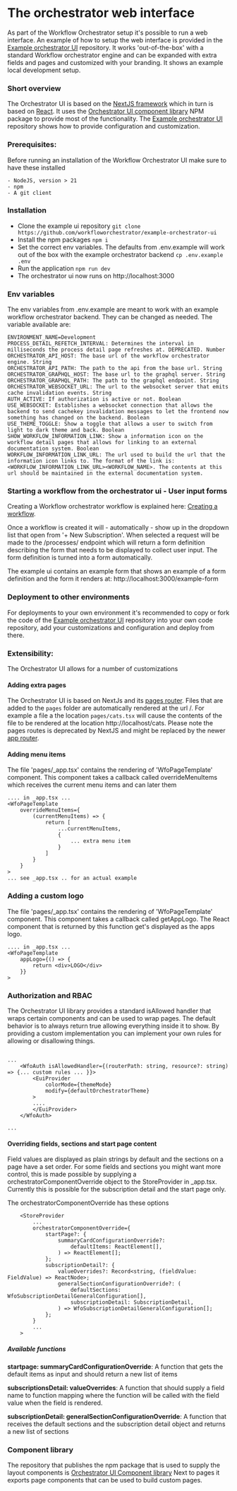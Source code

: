 # The orchestrator web interface

As part of the Workflow Orchestrator setup it's possible to run a web interface. An example of how to setup the web interface is provided in the [Example orchestrator UI][1] repository. It works 'out-of-the-box' with a standard Workflow orchestrator engine and can be expanded with extra fields and pages and customized with your branding. It shows an example local development setup.

### Short overview

The Orchestrator UI is based on the [NextJS framework][2] which in turn is based on [React][3]. It uses the [Orchestrator UI component library][4] NPM package to provide most of the functionality. The [Example orchestrator UI][1] repository shows how to provide configuration and customization.

### Prerequisites:

Before running an installation of the Workflow Orchestrator UI make sure to have these installed

```
- NodeJS, version > 21
- npm
- A git client
```

### Installation

-   Clone the example ui repository
    `git clone https://github.com/workfloworchestrator/example-orchestrator-ui`
-   Install the npm packages
    `npm i`
-   Set the correct env variables. The defaults from .env.example will work out of the box with the example orchestrator backend
    `cp .env.example .env`
-   Run the application
    `npm run dev`
-   The orchestrator ui now runs on http://localhost:3000

### Env variables

The env variables from .env.example are meant to work with an example workflow orchestrator backend. They can be changed as needed.
The variable available are:

```
ENVIRONMENT_NAME=Development
PROCESS_DETAIL_REFETCH_INTERVAL: Determines the interval in milliseconds the process detail page refreshes at. DEPRECATED. Number
ORCHESTRATOR_API_HOST: The base url of the workflow orchestrator engine. String
ORCHESTRATOR_API_PATH: The path to the api from the base url. String
ORCHESTRATOR_GRAPHQL_HOST: The base url to the graphql server. String
ORCHESTRATOR_GRAPHQL_PATH: The path to the graphql endpoint. String
ORCHESTRATOR_WEBSOCKET_URL: The url to the websocket server that emits cache invalidation events. String
AUTH_ACTIVE: If authorization is active or not. Boolean
USE_WEBSOCKET: Establishes a websocket connection that allows the backend to send cachekey invalidation messages to let the frontend now something has changed on the backend. Boolean
USE_THEME_TOGGLE: Show a toggle that allows a user to switch from light to dark theme and back. Boolean
SHOW_WORKFLOW_INFORMATION_LINK: Show a information icon on the workflow detail pages that allows for linking to an external documentation system. Boolean
WORKFLOW_INFORMATION_LINK_URL: The url used to build the url that the information icon links to. The format of the link is: <WORKFLOW_INFORMATION_LINK_URL><WORKFLOW_NAME>. The contents at this url should be maintained in the external documentation system.
```

### Starting a workflow from the orchestrator ui - User input forms

Creating a Workflow orchestrator workflow is explained here: [Creating a workflow][5].

Once a workflow is created it will - automatically - show up in the dropdown list that open from '+ New Subscription'. When selected a request will be made to the <api>/processes/<workflowName> endpoint which will return a form definition describing the form that needs to be displayed to collect user input. The form definition is turned into a form automatically.

The example ui contains an example form that shows an example of a form definition and the form it renders at: http://localhost:3000/example-form

### Deployment to other environments

For deployments to your own environment it's recommended to copy or fork the code of the [Example orchestrator UI][1] repository into your own code repository, add your customizations and configuration and deploy from there.

### Extensibility:

The Orchestrator UI allows for a number of customizations

#### Adding extra pages

The Orchestrator UI is based on NextJs and its [pages router][6]. Files that are added to the `pages` folder are automatically rendered at the url <url>/<filename>. For example a file a the location `pages/cats.tsx` will cause the contents of the file to be rendered at the location http://localhost/cats.
Please note the pages routes is deprecated by NextJS and might be replaced by the newer [app router][7].

#### Adding menu items

The file 'pages/\_app.tsx' contains the rendering of 'WfoPageTemplate' component. This component takes a callback called overrideMenuItems which receives the current menu items and can later them

```
.... in _app.tsx ...
<WfoPageTemplate
    overrideMenuItems={
        (currentMenuItems) => {
            return [
                ...currentMenuItems,
                {
                    ... extra menu item
                }
            ]
        }
    }
>
... see _app.tsx .. for an actual example
```

### Adding a custom logo

The file 'pages/\_app.tsx' contains the rendering of 'WfoPageTemplate' component. This component takes a callback called getAppLogo.
The React component that is returned by this function get's displayed as the apps logo.

```
.... in _app.tsx ...
<WfoPageTemplate
    appLogo={() => {
        return <div>LOGO</div>
    }}
>
```

### Authorization and RBAC

The Orchestrator UI library provides a standard isAllowed handler that wraps certain components and can be used to wrap pages. The default behavior is to always return true allowing everything inside it to show. By providing a custom implementation you can implement your own rules for allowing or disallowing things.

```in _app.tsx

...
    <WfoAuth isAllowedHandler={(routerPath: string, resource?: string) => {... custom rules ... }}>
        <EuiProvider
            colorMode={themeMode}
            modify={defaultOrchestratorTheme}
        >
        ....
        </EuiProvider>
    </WfoAuth>

...

```

#### Overriding fields, sections and start page content

Field values are displayed as plain strings by default and the sections on a page have a set order. For some fields and sections you might want more control, this is made possible by supplying a orchestratorComponentOverride object to the StoreProvider in \_app.tsx.
Currently this is possible for the subscription detail and the start page only.

The orchestratorComponentOverride has these options

```in _app.tsx
    <StoreProvider
        ...
        orchestratorComponentOverride={
            startPage?: {
                summaryCardConfigurationOverride?:
                    defaultItems: ReactElement[],
                ) => ReactElement[];
            };
            subscriptionDetail?: {
                valueOverrides?: Record<string, (fieldValue: FieldValue) => ReactNode>;
                generalSectionConfigurationOverride?: (
                    defaultSections: WfoSubscriptionDetailGeneralConfiguration[],
                    subscriptionDetail: SubscriptionDetail,
                ) => WfoSubscriptionDetailGeneralConfiguration[];
            };
        }
        ...
    >
```

##### Available functions

**startpage: summaryCardConfigurationOverride**: A function that gets the default items as input and should return a new list of items

**subscriptionsDetail: valueOverrides**: A function that should supply a field name to function mapping where the function will be called with the field value when the field is rendered.

**subscriptionDetail: generalSectionConfigurationOverride**: A function that receives the default sections and the subscription detail object and returns a new list of sections

### Component library

The repository that publishes the npm package that is used to supply the layout components is [Orchestrator UI Component library][8]
Next to pages it exports page components that can be used to build custom pages.

[1]: https://github.com/workfloworchestrator/example-orchestrator-ui
[2]: https://nextjs.org
[3]: https://react.dev
[4]: https://www.npmjs.com/package/@orchestrator-uiorchestrator-ui-components
[5]: https://workfloworchestrator.org/orchestrator-core/architecture/application/workflow
[6]: https://nextjs.org/docs/pages
[7]: https://nextjs.org/docs/app/building-your-application/routing
[8]: https://github.com/workfloworchestrator/orchestrator-ui-library
